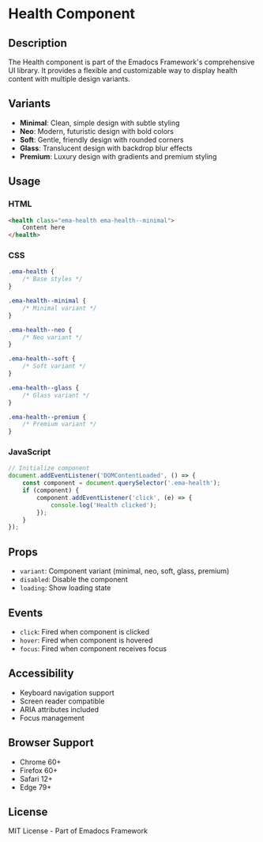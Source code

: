 # Health Component

## Description
The Health component is part of the Emadocs Framework's comprehensive UI library. It provides a flexible and customizable way to display health content with multiple design variants.

## Variants
- **Minimal**: Clean, simple design with subtle styling
- **Neo**: Modern, futuristic design with bold colors
- **Soft**: Gentle, friendly design with rounded corners
- **Glass**: Translucent design with backdrop blur effects
- **Premium**: Luxury design with gradients and premium styling

## Usage

### HTML
```html
<health class="ema-health ema-health--minimal">
    Content here
</health>
```

### CSS
```css
.ema-health {
    /* Base styles */
}

.ema-health--minimal {
    /* Minimal variant */
}

.ema-health--neo {
    /* Neo variant */
}

.ema-health--soft {
    /* Soft variant */
}

.ema-health--glass {
    /* Glass variant */
}

.ema-health--premium {
    /* Premium variant */
}
```

### JavaScript
```javascript
// Initialize component
document.addEventListener('DOMContentLoaded', () => {
    const component = document.querySelector('.ema-health');
    if (component) {
        component.addEventListener('click', (e) => {
            console.log('Health clicked');
        });
    }
});
```

## Props
- `variant`: Component variant (minimal, neo, soft, glass, premium)
- `disabled`: Disable the component
- `loading`: Show loading state

## Events
- `click`: Fired when component is clicked
- `hover`: Fired when component is hovered
- `focus`: Fired when component receives focus

## Accessibility
- Keyboard navigation support
- Screen reader compatible
- ARIA attributes included
- Focus management

## Browser Support
- Chrome 60+
- Firefox 60+
- Safari 12+
- Edge 79+

## License
MIT License - Part of Emadocs Framework
